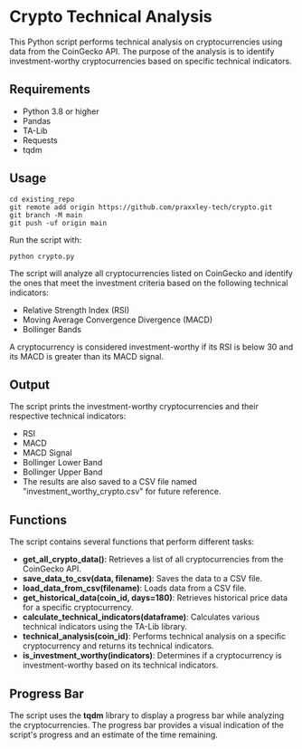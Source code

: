 # Crypto Technical Analysis

This Python script performs technical analysis on cryptocurrencies using data from the CoinGecko API. The purpose of the analysis is to identify investment-worthy cryptocurrencies based on specific technical indicators.


## Requirements
- Python 3.8 or higher
- Pandas
- TA-Lib
- Requests
- tqdm

## Usage

```
cd existing_repo
git remote add origin https://github.com/praxxley-tech/crypto.git
git branch -M main
git push -uf origin main
```
Run the script with:
```
python crypto.py
```
The script will analyze all cryptocurrencies listed on CoinGecko and identify the ones that meet the investment criteria based on the following technical indicators:

- Relative Strength Index (RSI)
- Moving Average Convergence Divergence (MACD)
- Bollinger Bands

A cryptocurrency is considered investment-worthy if its RSI is below 30 and its MACD is greater than its MACD signal.

## Output
The script prints the investment-worthy cryptocurrencies and their respective technical indicators:

- RSI
- MACD
- MACD Signal
- Bollinger Lower Band
- Bollinger Upper Band
- The results are also saved to a CSV file named "investment_worthy_crypto.csv" for future reference.

## Functions
The script contains several functions that perform different tasks:

- **get_all_crypto_data()**: Retrieves a list of all cryptocurrencies from the CoinGecko API.
- **save_data_to_csv(data, filename)**: Saves the data to a CSV file.
- **load_data_from_csv(filename)**: Loads data from a CSV file.
- **get_historical_data(coin_id, days=180)**: Retrieves historical price data for a specific cryptocurrency.
- **calculate_technical_indicators(dataframe)**: Calculates various technical indicators using the TA-Lib library.
- **technical_analysis(coin_id)**: Performs technical analysis on a specific cryptocurrency and returns its technical indicators.
- **is_investment_worthy(indicators)**: Determines if a cryptocurrency is investment-worthy based on its technical indicators.

## Progress Bar
The script uses the **tqdm** library to display a progress bar while analyzing the cryptocurrencies. The progress bar provides a visual indication of the script's progress and an estimate of the time remaining.
